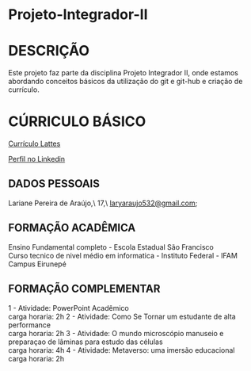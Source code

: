 # Projeto-Integrador-II
# DESCRIÇÃO

Este projeto faz parte da disciplina Projeto Integrador II, onde estamos abordando conceitos básicos da utilização do git e git-hub e criação de currículo.

# CÚRRICULO BÁSICO

[Currículo Lattes](http://lattes.cnpq.br/9300840250503971)

[Perfil no Linkedin](www.linkedin.com/in/lariane-pereira-de-araújo-55b0b6318)

## DADOS PESSOAIS
Lariane Pereira de Araújo,\ 17,\ laryaraujo532@gmail.com; 

## FORMAÇÃO ACADÊMICA
Ensino Fundamental completo - Escola Estadual São Francisco\
Curso tecnico de nivel médio em informatica - Instituto Federal - IFAM Campus Eirunepé

## FORMAÇÃO COMPLEMENTAR

1 - Atividade: PowerPoint Acadêmico\
carga horaria: 2h
2 - Atividade: Como Se Tornar um estudante de alta performance \
carga horaria: 2h
3 - Atividade: O mundo microscópio manuseio e preparaçao de lâminas para estudo das células\
carga horaria: 4h
4 - Atividade: Metaverso: uma imersão educacional\
carga horaria: 2h 
